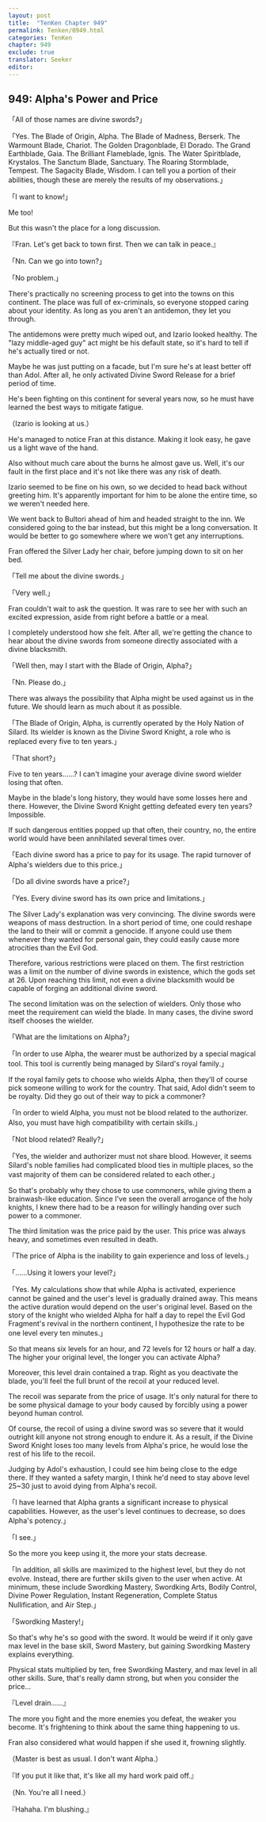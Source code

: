 ```yaml
---
layout: post
title:  "TenKen Chapter 949"
permalink: Tenken/0949.html
categories: TenKen
chapter: 949
exclude: true
translator: Seeker
editor: 
---
```

<h2>949: Alpha's Power and Price</h2>

「All of those names are divine swords?」

「Yes. The Blade of Origin, Alpha. The Blade of Madness, Berserk. The Warmount Blade, Chariot. The Golden Dragonblade, El Dorado. The Grand Earthblade, Gaia. The Brilliant Flameblade, Ignis. The Water Spiritblade, Krystalos. The Sanctum Blade, Sanctuary. The Roaring Stormblade, Tempest. The Sagacity Blade, Wisdom. I can tell you a portion of their abilities, though these are merely the results of my observations.」

「I want to know!」

Me too!

But this wasn't the place for a long discussion.

『Fran. Let's get back to town first. Then we can talk in peace.』

「Nn. Can we go into town?」

「No problem.」

There's practically no screening process to get into the towns on this continent. The place was full of ex-criminals, so everyone stopped caring about your identity. As long as you aren't an antidemon, they let you through.

The antidemons were pretty much wiped out, and Izario looked healthy. The "lazy middle-aged guy" act might be his default state, so it's hard to tell if he's actually tired or not.

Maybe he was just putting on a facade, but I'm sure he's at least better off than Adol. After all, he only activated Divine Sword Release for a brief period of time.

He's been fighting on this continent for several years now, so he must have learned the best ways to mitigate fatigue.

（Izario is looking at us.）

He's managed to notice Fran at this distance. Making it look easy, he gave us a light wave of the hand.

Also without much care about the burns he almost gave us. Well, it's our fault in the first place and it's not like there was any risk of death.

Izario seemed to be fine on his own, so we decided to head back without greeting him. It's apparently important for him to be alone the entire time, so we weren't needed here.

We went back to Bultori ahead of him and headed straight to the inn. We considered going to the bar instead, but this might be a long conversation. It would be better to go somewhere where we won't get any interruptions.

Fran offered the Silver Lady her chair, before jumping down to sit on her bed.

「Tell me about the divine swords.」

「Very well.」

Fran couldn't wait to ask the question. It was rare to see her with such an excited expression, aside from right before a battle or a meal.

I completely understood how she felt. After all, we're getting the chance to hear about the divine swords from someone directly associated with a divine blacksmith.

「Well then, may I start with the Blade of Origin, Alpha?」

「Nn. Please do.」

There was always the possibility that Alpha might be used against us in the future. We should learn as much about it as possible.

「The Blade of Origin, Alpha, is currently operated by the Holy Nation of Silard. Its wielder is known as the Divine Sword Knight, a role who is replaced every five to ten years.」

「That short?」

Five to ten years……? I can't imagine your average divine sword wielder losing that often.

Maybe in the blade's long history, they would have some losses here and there. However, the Divine Sword Knight getting defeated every ten years? Impossible.

If such dangerous entities popped up that often, their country, no, the entire world would have been annihilated several times over.

「Each divine sword has a price to pay for its usage. The rapid turnover of Alpha's wielders due to this price.」

「Do all divine swords have a price?」

「Yes. Every divine sword has its own price and limitations.」

The Silver Lady's explanation was very convincing. The divine swords were weapons of mass destruction. In a short period of time, one could reshape the land to their will or commit a genocide. If anyone could use them whenever they wanted for personal gain, they could easily cause more atrocities than the Evil God.

Therefore, various restrictions were placed on them. The first restriction was a limit on the number of divine swords in existence, which the gods set at 26. Upon reaching this limit, not even a divine blacksmith would be capable of forging an additional divine sword.

The second limitation was on the selection of wielders. Only those who meet the requirement can wield the blade. In many cases, the divine sword itself chooses the wielder.

「What are the limitations on Alpha?」

「In order to use Alpha, the wearer must be authorized by a special magical tool. This tool is currently being managed by Silard's royal family.」

If the royal family gets to choose who wields Alpha, then they'll of course pick someone willing to work for the country. That said, Adol didn't seem to be royalty. Did they go out of their way to pick a commoner?

「In order to wield Alpha, you must not be blood related to the authorizer. Also, you must have high compatibility with certain skills.」

「Not blood related? Really?」

「Yes, the wielder and authorizer must not share blood. However, it seems Silard's noble families had complicated blood ties in multiple places, so the vast majority of them can be considered related to each other.」

So that's probably why they chose to use commoners, while giving them a brainwash-like education. Since I've seen the overall arrogance of the holy knights, I knew there had to be a reason for willingly handing over such power to a commoner.

The third limitation was the price paid by the user. This price was always heavy, and sometimes even resulted in death.

「The price of Alpha is the inability to gain experience and loss of levels.」

「……Using it lowers your level?」

「Yes. My calculations show that while Alpha is activated, experience cannot be gained and the user's level is gradually drained away. This means the active duration would depend on the user's original level. Based on the story of the knight who wielded Alpha for half a day to repel the Evil God Fragment's revival in the northern continent, I hypothesize the rate to be one level every ten minutes.」

So that means six levels for an hour, and 72 levels for 12 hours or half a day. The higher your original level, the longer you can activate Alpha?

Moreover, this level drain contained a trap. Right as you deactivate the blade, you'll feel the full brunt of the recoil at your reduced level.

The recoil was separate from the price of usage. It's only natural for there to be some physical damage to your body caused by forcibly using a power beyond human control.

Of course, the recoil of using a divine sword was so severe that it would outright kill anyone not strong enough to endure it. As a result, if the Divine Sword Knight loses too many levels from Alpha's price, he would lose the rest of his life to the recoil.

Judging by Adol's exhaustion, I could see him being close to the edge there. If they wanted a safety margin, I think he'd need to stay above level 25~30 just to avoid dying from Alpha's recoil.

「I have learned that Alpha grants a significant increase to physical capabilities. However, as the user's level continues to decrease, so does Alpha's potency.」

「I see.」

So the more you keep using it, the more your stats decrease.

「In addition, all skills are maximized to the highest level, but they do not evolve. Instead, there are further skills given to the user when active. At minimum, these include Swordking Mastery, Swordking Arts, Bodily Control, Divine Power Regulation, Instant Regeneration, Complete Status Nullification, and Air Step.」

「Swordking Mastery!」

So that's why he's so good with the sword. It would be weird if it only gave max level in the base skill, Sword Mastery, but gaining Swordking Mastery explains everything.

Physical stats multiplied by ten, free Swordking Mastery, and max level in all other skills. Sure, that's really damn strong, but when you consider the price...

『Level drain……』

The more you fight and the more enemies you defeat, the weaker you become. It's frightening to think about the same thing happening to us.

Fran also considered what would happen if she used it, frowning slightly.

（Master is best as usual. I don't want Alpha.）

『If you put it like that, it's like all my hard work paid off.』

（Nn. You're all I need.）

『Hahaha. I'm blushing.』



